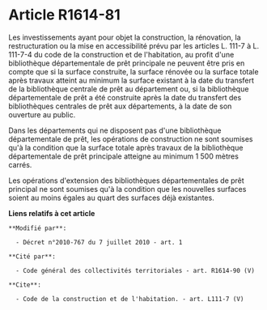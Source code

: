 # Article R1614-81

Les investissements ayant pour objet la construction, la rénovation, la restructuration ou la mise en accessibilité prévu par
les articles L. 111-7 à L. 111-7-4 du code de la construction et de l'habitation, au profit d'une bibliothèque départementale
de prêt principale ne peuvent être pris en compte que si la surface construite, la surface rénovée ou la surface totale après
travaux atteint au minimum la surface existant à la date du transfert de la bibliothèque centrale de prêt au département ou,
si la bibliothèque départementale de prêt a été construite après la date du transfert des bibliothèques centrales de prêt aux
départements, à la date de son ouverture au public. 

Dans les départements qui ne disposent pas d'une bibliothèque départementale de prêt, les opérations de construction ne sont
soumises qu'à la condition que la surface totale après travaux de la bibliothèque départementale de prêt principale atteigne
au minimum 1 500 mètres carrés. 

Les opérations d'extension des bibliothèques départementales de prêt principal ne sont soumises qu'à la condition que les
nouvelles surfaces soient au moins égales au quart des surfaces déjà existantes.

**Liens relatifs à cet article**

	**Modifié par**:

	  - Décret n°2010-767 du 7 juillet 2010 - art. 1

	**Cité par**:

	  - Code général des collectivités territoriales - art. R1614-90 (V)

	**Cite**:

	  - Code de la construction et de l'habitation. - art. L111-7 (V)
